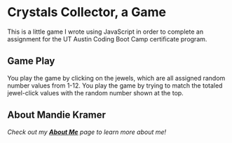 # Crystals Collector, a Game

This is a little game I wrote using JavaScript in order to complete an assignment for the UT Austin Coding Boot Camp certificate program. 

## Game Play

You play the game by clicking on the jewels, which are all assigned random number values from 1-12. You play the game by trying to match the totaled jewel-click values with the random number shown at the top.

## About Mandie Kramer
*Check out my [**About Me**](https://impunityjainne.github.io/Bootstrap-Portfolio/) page to learn more about me!*
